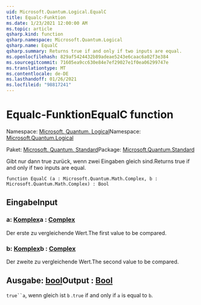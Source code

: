 ```yaml
---
uid: Microsoft.Quantum.Logical.EqualC
title: Equalc-Funktion
ms.date: 1/23/2021 12:00:00 AM
ms.topic: article
qsharp.kind: function
qsharp.namespace: Microsoft.Quantum.Logical
qsharp.name: EqualC
qsharp.summary: Returns true if and only if two inputs are equal.
ms.openlocfilehash: 829af5424432b89adeae5243e6caac6a02f3e384
ms.sourcegitcommit: 71605ea9cc630e84e7ef29027e1f0ea06299747e
ms.translationtype: MT
ms.contentlocale: de-DE
ms.lasthandoff: 01/26/2021
ms.locfileid: "98817241"
---
```

# <a name="equalc-function"></a><span data-ttu-id="dffe3-102">Equalc-Funktion</span><span class="sxs-lookup"><span data-stu-id="dffe3-102">EqualC function</span></span>

<span data-ttu-id="dffe3-103">Namespace: [Microsoft. Quantum. Logical](xref:Microsoft.Quantum.Logical)</span><span class="sxs-lookup"><span data-stu-id="dffe3-103">Namespace: [Microsoft.Quantum.Logical](xref:Microsoft.Quantum.Logical)</span></span>

<span data-ttu-id="dffe3-104">Paket: [Microsoft. Quantum. Standard](https://nuget.org/packages/Microsoft.Quantum.Standard)</span><span class="sxs-lookup"><span data-stu-id="dffe3-104">Package: [Microsoft.Quantum.Standard](https://nuget.org/packages/Microsoft.Quantum.Standard)</span></span>


<span data-ttu-id="dffe3-105">Gibt nur dann true zurück, wenn zwei Eingaben gleich sind.</span><span class="sxs-lookup"><span data-stu-id="dffe3-105">Returns true if and only if two inputs are equal.</span></span>

```qsharp
function EqualC (a : Microsoft.Quantum.Math.Complex, b : Microsoft.Quantum.Math.Complex) : Bool
```


## <a name="input"></a><span data-ttu-id="dffe3-106">Eingabe</span><span class="sxs-lookup"><span data-stu-id="dffe3-106">Input</span></span>

### <a name="a--complex"></a><span data-ttu-id="dffe3-107">a: [Komplex](xref:Microsoft.Quantum.Math.Complex)</span><span class="sxs-lookup"><span data-stu-id="dffe3-107">a : [Complex](xref:Microsoft.Quantum.Math.Complex)</span></span>

<span data-ttu-id="dffe3-108">Der erste zu vergleichende Wert.</span><span class="sxs-lookup"><span data-stu-id="dffe3-108">The first value to be compared.</span></span>


### <a name="b--complex"></a><span data-ttu-id="dffe3-109">b: [Komplex](xref:Microsoft.Quantum.Math.Complex)</span><span class="sxs-lookup"><span data-stu-id="dffe3-109">b : [Complex](xref:Microsoft.Quantum.Math.Complex)</span></span>

<span data-ttu-id="dffe3-110">Der zweite zu vergleichende Wert.</span><span class="sxs-lookup"><span data-stu-id="dffe3-110">The second value to be compared.</span></span>



## <a name="output--bool"></a><span data-ttu-id="dffe3-111">Ausgabe: [bool](xref:microsoft.quantum.lang-ref.bool)</span><span class="sxs-lookup"><span data-stu-id="dffe3-111">Output : [Bool](xref:microsoft.quantum.lang-ref.bool)</span></span>

<span data-ttu-id="dffe3-112">`true``a`, wenn gleich ist `b` .</span><span class="sxs-lookup"><span data-stu-id="dffe3-112">`true` if and only if `a` is equal to `b`.</span></span>